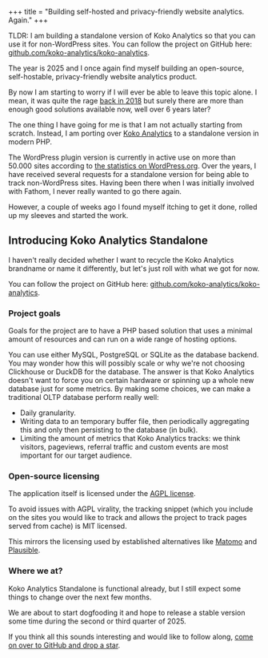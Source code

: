 +++
title = "Building self-hosted and privacy-friendly website analytics. Again."
+++

<div class="alert" role="alert">TLDR: I am building a standalone version of Koko Analytics so that you can use it for non-WordPress sites. You can follow the project on GitHub here: <a href="https://github.com/koko-analytics/koko-analytics">github.com/koko-analytics/koko-analytics</a>.</div>

The year is 2025 and I once again find myself building an open-source, self-hostable, privacy-friendly website analytics product.

By now I am starting to worry if I will ever be able to leave this topic alone. I mean, it was quite the rage [back in 2018](/blog/2018/reviving-ana-as-fathom/) but surely there are more than enough good solutions available now, well over 6 years later?

The one thing I have going for me is that I am not actually starting from scratch. Instead, I am porting over [Koko Analytics](https://www.kokoanalytics.com/) to a standalone version in modern PHP.

The WordPress plugin version is currently in active use on more than 50.000 sites according to [the statistics on WordPress.org](https://wordpress.org/plugins/koko-analytics/advanced/). Over the years, I have received several requests for a standalone version for being able to track non-WordPress sites. Having been there when I was initially involved with Fathom, I never really wanted to go there again.

However, a couple of weeks ago I found myself itching to get it done, rolled up my sleeves and started the work.

## Introducing Koko Analytics Standalone

I haven't really decided whether I want to recycle the Koko Analytics brandname or name it differently, but let's just roll with what we got for now.

You can follow the project on GitHub here: [github.com/koko-analytics/koko-analytics](https://github.com/koko-analytics/koko-analytics).

### Project goals

Goals for the project are to have a PHP based solution that uses a minimal amount of resources and can run on a wide range of hosting options.

You can use either MySQL, PostgreSQL or SQLite as the database backend. You may wonder how this will possibly scale or why we're not choosing Clickhouse or DuckDB for the database. The answer is that Koko Analytics doesn't want to force you on certain hardware or spinning up a whole new database just for some metrics. By making some choices, we can make a traditional OLTP database perform really well:

- Daily granularity.
- Writing data to an temporary buffer file, then periodically aggregating this and only then persisting to the database (in bulk).
- Limiting the amount of metrics that Koko Analytics tracks: we think visitors, pageviews, referral traffic and custom events are most important for our target audience.


### Open-source licensing

The application itself is licensed under the [AGPL license](https://www.gnu.org/licenses/agpl-3.0.en.html).

To avoid issues with AGPL virality, the tracking snippet (which you include on the sites you would like to track and allows the project to track pages served from cache) is MIT licensed.

This mirrors the licensing used by established alternatives like [Matomo](https://matomo.org/licences/) and [Plausible](https://plausible.io/blog/open-source-licenses).

### Where we at?

Koko Analytics Standalone is functional already, but I still expect some things to change over the next few months.

We are about to start dogfooding it and hope to release a stable version some time during the second or third quarter of 2025.

If you think all this sounds interesting and would like to follow along, [come on over to GitHub and drop a star](https://github.com/koko-analytics/koko-analytics).
